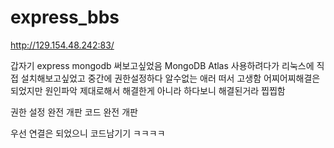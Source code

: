 # express_bbs

http://129.154.48.242:83/

갑자기 express mongodb 써보고싶었음
MongoDB Atlas 사용하려다가 
리눅스에 직접 설치해보고싶었고
중간에 권한설정하다 알수없는 애러 떠서 고생함
어찌어찌해결은 되었지만
원인파악 제대로해서 해결한게 아니라 
하다보니 해결된거라 찝찝함

권한 설정 완전 개판 
코드 완전 개판

우선 연결은 되었으니 코드남기기 ㅋㅋㅋㅋ

